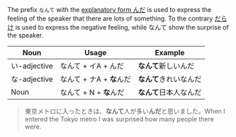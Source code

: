 The prefix `なんて` with the [explanatory form んだ](34) is used to express the feeling of the speaker that there are lots of something. To the contrary [だらけ](225) is used to express the negative feeling, while なんて show the surprise of the speaker.

|Noun|Usage|Example|
|-|-|-|
|い-adjective|なんて + イA + んだ|**なんて**新しいんだ|
|な-adjective|なんて + ナA + **な**んだ|**なんて**きれいなんだ|
|Noun|なんて + N + **な**んだ|**なんて**日本人なんだ|

>東京メトロに入ったときは、**なんて**人が多い**んだ**と思いました。When I entered the Tokyo metro I was surprised how many people there were.